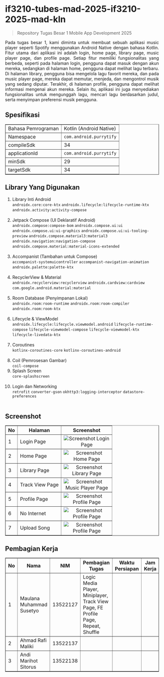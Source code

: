 # if3210-tubes-mad-2025-if3210-2025-mad-kln

> Repository Tugas Besar 1 Mobile App Development 2025

<p align="justify"> 
Pada tugas besar 1, kami diminta untuk membuat sebuah aplikasi music player seperti Spotify menggunakan Android Native dengan bahasa Kotlin. Fitur utama dari aplikasi ini adalah login, home page, library page, music player page, dan profile page. Setiap fitur memiliki fungsionalitas yang berbeda, seperti pada halaman login, pengguna dapat masuk dengan akun mereka, sedangkan di halaman home, pengguna dapat melihat lagu terbaru. Di halaman library, pengguna bisa mengelola lagu favorit mereka, dan pada music player page, mereka dapat memutar, menjeda, dan mengontrol musik yang sedang diputar. Terakhir, di halaman profile, pengguna dapat melihat informasi mengenai akun mereka. Selain itu, aplikasi ini juga menyediakan fungsionalitas untuk mengunggah lagu, mencari lagu berdasarkan judul, serta menyimpan preferensi musik pengguna. 
</p>

## Spesifikasi

<table border="1">
  <tr>
    <td>Bahasa Pemrograman</td>
    <td>Kotlin (Android Native)</td>
  </tr>
  <tr>
    <td>Namespace</td>
    <td><code>com.android.purrytify</code></td>
  </tr>
  <tr>
    <td>compileSdk</td>
    <td>34</td>
  </tr>
  <tr>
    <td>applicationId</td>
    <td><code>com.android.purrytify</code></td>
  </tr>
  <tr>
    <td>minSdk</td>
    <td>29</td>
  </tr>
  <tr>
    <td>targetSdk</td>
    <td>34</td>
  </tr>
</table>

## Library Yang Digunakan

1. Library Inti Android <br>
   `androidx.core:core-ktx`
   `androidx.lifecycle:lifecycle-runtime-ktx`
   `androidx.activity:activity-compose` <br> <br>
2. Jetpack Compose (UI Deklaratif Android) <br>
   `androidx.compose:compose-bom`
   `androidx.compose.ui:ui`
   `androidx.compose.ui:ui-graphics`
   `androidx.compose.ui:ui-tooling-preview`
   `androidx.compose.material3:material3`
   `androidx.navigation:navigation-compose`
   `androidx.compose.material:material-icons-extended` <br><br>
3. Accompanist (Tambahan untuk Compose) <br>
   `accompanist-systemuicontroller`
   `accompanist-navigation-animation`
   `androidx.palette:palette-ktx` <br> <br>
4. RecyclerView & Material <br>
   `androidx.recyclerview:recyclerview`
   `androidx.cardview:cardview`
   `com.google.android.material:material` <br> <br>
5. Room Database (Penyimpanan Lokal) <br>
   `androidx.room:room-runtime`
   `androidx.room:room-compiler`
   `androidx.room:room-ktx` <br> <br>
6. Lifecycle & ViewModel <br>
   `androidx.lifecycle:lifecycle.viewmodel.android`
   `lifecycle-runtime-compose`
   `lifecycle-viewmodel-compose`
   `lifecycle-viewmodel-ktx`
   `lifecycle-livedata-ktx` <br> <br>
7. Coroutines <br>
   `kotlinx-coroutines-core`
   `kotlinx-coroutines-android` <br> <br>
8. Coil (Pemrosesan Gambar) <br>
   `coil-compose`
9. Splash Screen <br>
   `core-splashscreen` <br> <br>
10. Login dan Networking <br>
    `retrofit`
    `converter-gson`
    `okhttp3:logging-interceptor`
    `datastore-preferences` <br> <br>

## Screenshot

<table style="width: 100%;" border="1">
    <tr>
        <th>No</th>
        <th>Halaman</th>
        <th>Screenshot</th>
    </tr>
    <tr>
        <td>1</td>
        <td>Login Page</td>
        <td style="text-align: center;">
            <img src="screenshot/login.png" alt="Screenshot Login Page" style="max-width: 150; height: auto;">
        </td>
    </tr>
    <tr>
        <td>2</td>
        <td>Home Page</td>
        <td style="text-align: center;">
            <img src="screenshot/home.png" alt="Screenshot Home Page" style="max-width: 150; height: auto;">
        </td>
    </tr>
    <tr>
        <td>3</td>
        <td>Library Page</td>
        <td style="text-align: center;">
            <img src="screenshot/library.png" alt="Screenshot Library Page" style="max-width: 150; height: auto;">
        </td>
    </tr>
    <tr>
        <td>4</td>
        <td>Track View Page</td>
        <td style="text-align: center;">
            <img src="screenshot/player.png" alt="Screenshot Music Player Page" style="max-width: 150; height: auto;">
        </td>
    </tr>
    <tr>
        <td>5</td>
        <td>Profile Page</td>
        <td style="text-align: center;">
            <img src="screenshot/profile.png" alt="Screenshot Profile Page" style="max-width: 150; height: auto;">
        </td>
    </tr>
    <tr>
        <td>6</td>
        <td>No Internet</td>
        <td style="text-align: center;">
            <img src="screenshot/nointernet.png" alt="Screenshot Profile Page" style="max-width: 150; height: auto;">
        </td>
    </tr>
    <tr>
        <td>7</td>
        <td>Upload Song</td>
        <td style="text-align: center;">
            <img src="screenshot/upload.png" alt="Screenshot Profile Page" style="max-width: 150; height: auto;">
        </td>
    </tr>
</table>

## Pembagian Kerja

<table border="1">
    <tr>
        <th>No</th>
        <th>Nama</th>
        <th>NIM</th>
        <th>Pembagian Tugas</th>
        <th>Waktu Persiapan</th>
        <th>Jam Kerja</th>
    </tr>
    <tr>
        <td>1</td>
        <td>Maulana Muhammad Susetyo</td>
        <td>13522127</td>
        <td>Logic Media Player, Miniplayer, Track View Page, FE Profile Page, Repeat, Shuffle</td>
        <td></td>
        <td></td>
    </tr>
    <tr>
        <td>2</td>
        <td>Ahmad Rafi Maliki</td>
        <td>13522137</td>
        <td></td>
        <td></td>
        <td></td>
    </tr>
    <tr>
        <td>3</td>
        <td>Andi Marihot Sitorus</td>
        <td>13522138</td>
        <td></td>
        <td></td>
        <td></td>
    </tr>
</table>
